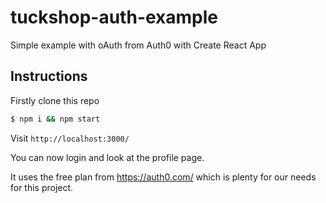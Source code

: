 # tuckshop-auth-example
Simple example with oAuth from Auth0 with Create React App

## Instructions 
Firstly clone this repo

```bash
$ npm i && npm start
```

Visit `http://localhost:3000/` 

You can now login and look at the profile page. 

It uses the free plan from https://auth0.com/ which is plenty for our needs for this project. 